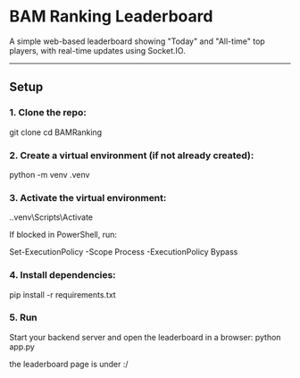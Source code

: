 # BAM Ranking Leaderboard

A simple web-based leaderboard showing "Today" and "All-time" top players, with real-time updates using Socket.IO.

---

## Setup

### 1. Clone the repo:


git clone <url>
cd BAMRanking

### 2. Create a virtual environment (if not already created):
python -m venv .venv

### 3. Activate the virtual environment:
 .\.venv\Scripts\Activate

If blocked in PowerShell, run:

Set-ExecutionPolicy -Scope Process -ExecutionPolicy Bypass

### 4. Install dependencies:
pip install -r requirements.txt


### 5. Run

Start your backend server and open the leaderboard in a browser:
python app.py

the leaderboard page is under :/
